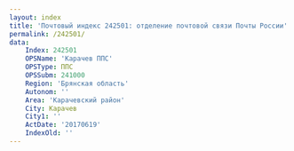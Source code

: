 ```yaml
---
layout: index
title: 'Почтовый индекс 242501: отделение почтовой связи Почты России'
permalink: /242501/
data:
    Index: 242501
    OPSName: 'Карачев ППС'
    OPSType: ППС
    OPSSubm: 241000
    Region: 'Брянская область'
    Autonom: ''
    Area: 'Карачевский район'
    City: Карачев
    City1: ''
    ActDate: '20170619'
    IndexOld: ''
---
```

